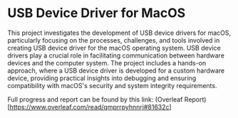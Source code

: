 # USB Device Driver for MacOS

This project investigates the development of USB device drivers for macOS, particularly focusing on the processes, challenges, and tools involved in creating USB device driver for the macOS operating system. USB device drivers play a crucial role in facilitating communication between hardware devices and the computer system. The project includes a hands-on approach, where a USB device driver is developed for a custom hardware device, providing practical insights into debugging and ensuring compatibility with macOS's security and system integrity requirements.

Full progress and report can be found by this link: (Overleaf Report)[https://www.overleaf.com/read/qmprrpyhnnrj#81632c]
